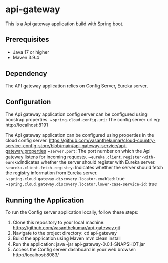 # api-gateway
This is a Api gateway application build with Spring boot.

## Prerequisites
- Java 17 or higher
- Maven 3.9.4

## Dependency
The API gateway application relies on Config Server, Eureka server.

## Configuration
The Api gateway application config server can be configured using boostrap properties.
~`spring.cloud.config.uri`: The config server url eg: http://localhost:8191

The Api gateway application can be configured using properties in the cloud config server.
  https://github.com/vasanthekumar/cloud-country-service-config-store/blob/main/api-gateway-service/api-gateway.properties
~`server.port`: The port number on which the Api gateway listens for incoming requests.
~`eureka.client.register-with-eureka`:Indicates whether the server should register with Eureka server.
~`eureka.client.fetch-registry`: Indicates whether the server should fetch the registry information from Eureka server.
~`spring.cloud.gateway.discovery.locator.enabled`: true
~`spring.cloud.gateway.discovery.locator.lower-case-service-id`: true

## Running the Application

To run the Config server application locally, follow these steps:

1. Clone this repository to your local machine:
   https://github.com/vasanthekumar/api-gateway.git
2. Navigate to the project directory:
   cd api-gateway
3. Build the application using Maven
   mvn clean install
4. Run the application:
   java -jar api-gateway-0.0.1-SNAPSHOT.jar
5. Access the Config server dashboard in your web browser:
   http://localhost:8083/

